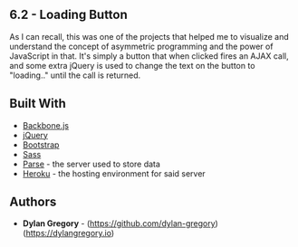 ## 6.2 - Loading Button

As I can recall, this was one of the projects that helped me to visualize and understand the concept of asymmetric programming and the power of JavaScript in that. It's simply a button that when clicked fires an AJAX call, and some extra jQuery is used to change the text on the button to "loading.." until the call is returned. 

## Built With

* [Backbone.js](http://backbonejs.org/)
* [jQuery](https://jquery.com/)
* [Bootstrap](http://getbootstrap.com/)
* [Sass](http://sass-lang.com/)
* [Parse](http://parseplatform.org/) - the server used to store data
* [Heroku](https://www.heroku.com/) - the hosting environment for said server

## Authors

* **Dylan Gregory** - (https://github.com/dylan-gregory) (https://dylangregory.io)

